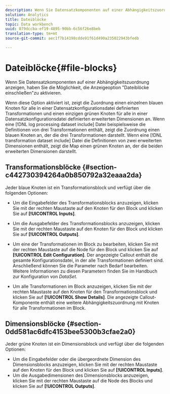 ```yaml
---
description: Wenn Sie Datensatzkomponenten auf einer Abhängigkeitszuordnung anzeigen, haben Sie die Möglichkeit, die Anzeigeoption "Dateiblöcke einschließen"zu aktivieren.
solution: Analytics
title: Dateiblöcke
topic: Data workbench
uuid: 079dccba-ef19-4895-90bb-6c56f26e8beb
translation-type: tm+mt
source-git-commit: aec1f7b14198cdde91f61d490a235022943bfedb

---
```



# Dateiblöcke{#file-blocks}

Wenn Sie Datensatzkomponenten auf einer Abhängigkeitszuordnung anzeigen, haben Sie die Möglichkeit, die Anzeigeoption &quot;Dateiblöcke einschließen&quot;zu aktivieren.

Wenn diese Option aktiviert ist, zeigt die Zuordnung einen einzelnen blauen Knoten für alle in einer Datensatzkonfigurationsdatei definierten Transformationen und einen einzigen grünen Knoten für alle in einer Datensatzkonfigurationsdatei definierten erweiterten Dimensionen an. Wenn eine [!DNL log processing dataset include] Datei beispielsweise die Definitionen von drei Transformationen enthält, zeigt die Zuordnung einen blauen Knoten an, der die drei Transformationen darstellt. Wenn eine [!DNL transformation dataset include] Datei die Definitionen von zwei erweiterten Dimensionen enthält, zeigt die Map einen grünen Knoten an, der die beiden erweiterten Dimensionen darstellt.

## Transformationsblöcke {#section-c442730394264a0b850792a32eaaa2da}

Jeder blaue Knoten ist ein Transformationsblock und verfügt über die folgenden Optionen:

* Um die Eingabefelder des Transformationsblocks anzuzeigen, klicken Sie mit der rechten Maustaste auf den Knoten für den Block und klicken Sie auf **[!UICONTROL Inputs]**.
* Um die Ausgabefelder des Transformationsblocks anzuzeigen, klicken Sie mit der rechten Maustaste auf den Knoten für den Block und klicken Sie auf **[!UICONTROL Outputs]**.
* Um eine der Transformationen im Block zu bearbeiten, klicken Sie mit der rechten Maustaste auf die Node für den Block und klicken Sie auf **[!UICONTROL Edit Configuration]**. Der angezeigte Callout enthält die gesamte Konfigurationsdatei, in der alle Transformationen definiert sind. Anschließend können Sie die Parameter nach Bedarf bearbeiten. Weitere Informationen zu diesen Parametern finden Sie im Handbuch zur Konfiguration von *DataSet*.

* Um alle Transformationen im Block anzuzeigen, klicken Sie mit der rechten Maustaste auf den Knoten für den Transformationsblock und klicken Sie auf **[!UICONTROL Show Details]**. Die angezeigte Callout-Komponente enthält eine weitere Abhängigkeitszuordnung mit Knoten für alle Transformationen im Block.

## Dimensionsblöcke {#section-0dd581ac6dfc4153bee5300b3cfae2a0}

Jeder grüne Knoten ist ein Dimensionsblock und verfügt über die folgenden Optionen:

* Um die Eingabefelder oder die übergeordnete Dimension des Dimensionsblocks anzuzeigen, klicken Sie mit der rechten Maustaste auf den Knoten für den Block und klicken Sie auf **[!UICONTROL Inputs]**.
* Um die Ausgabedimensionen des Dimensionsblocks anzuzeigen, klicken Sie mit der rechten Maustaste auf die Node des Blocks und klicken Sie auf **[!UICONTROL Outputs]**.

